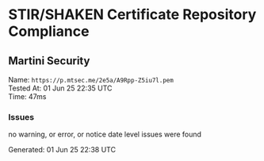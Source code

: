 # STIR/SHAKEN Certificate Repository Compliance

## Martini Security

Name: `https://p.mtsec.me/2e5a/A9Rpp-Z5iu7l.pem`\
Tested At: 01 Jun 25 22:35 UTC\
Time: 47ms

### Issues

no warning, or error, or notice date level issues were found

Generated: 01 Jun 25 22:38 UTC
